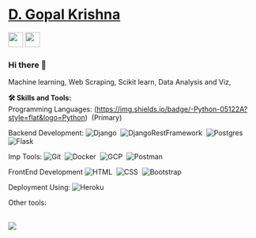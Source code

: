 
# [D. Gopal Krishna](https://github.com/D-GopalKrishna)


<a href="mailto:nikhil0223@gmail.com" style="text-decoration:none">
  <img height="30" src = "https://img.shields.io/badge/gmail-c14438?&style=for-the-badge&logo=gmail&logoColor=white">
</a>

<a href="https://www.linkedin.com/in/d-gopal-krishna/" style="text-decoration:none">
  <img height="30" src="https://img.shields.io/badge/linkedin-blue.svg?&style=for-the-badge&logo=linkedin&logoColor=white" />
</a>


### Hi there 👋

Machine learning, Web Scraping, Scikit learn, Data Analysis and Viz, 






**🛠 Skills and Tools:** 
<br>
Programming Languages:
(https://img.shields.io/badge/-Python-05122A?style=flat&logo=Python)&nbsp; (Primary)

Backend Development:
![Django](https://img.shields.io/badge/-Django-05122A?style=flat&logo=Django)&nbsp;
![DjangoRestFramework](https://img.shields.io/badge/-djangorestframework-05122A?style=flat&logo=djangorestframework)&nbsp;
![Postgres](https://img.shields.io/badge/-postgresql-05122A?style=flat&logo=postgresql)&nbsp;
![Flask](https://img.shields.io/badge/-Flask-05122A?style=flat&logo=Flask)&nbsp;



<!--
![GraphQL](https://img.shields.io/badge/graphql-05122A?style=flat&logo=graphql)&nbsp;
![MongoDB](https://img.shields.io/badge/mongodb-05122A?style=flat&logo=mongodb)&nbsp;
-->



Imp Tools:
![Git](https://img.shields.io/badge/-Git-05122A?style=flat&logo=git)&nbsp;
![Docker](https://img.shields.io/badge/-Docker-05122A?style=flat&logo=Docker)&nbsp;
![GCP](https://img.shields.io/badge/GCP-05122A?style=flat&logo=gcp)&nbsp;
![Postman](https://img.shields.io/badge/-postman-05122A?style=flat&logo=postman)&nbsp;


FrontEnd Development
![HTML](https://img.shields.io/badge/-HTML-05122A?style=flat&logo=HTML5)&nbsp;
![CSS](https://img.shields.io/badge/-CSS-05122A?style=flat&logo=CSS3&logoColor=1572B6)&nbsp;
![Bootstrap](https://img.shields.io/badge/-Bootstrap-05122A?style=flat&logo=bootstrap&logoColor=563D7C)&nbsp;

<!--
![JavaScript](https://img.shields.io/badge/-JavaScript-05122A?style=flat&logo=javascript)&nbsp;
![React](https://img.shields.io/badge/-React-05122A?style=flat&logo=react)&nbsp;
![Node.js](https://img.shields.io/badge/-Node.js-05122A?style=flat&logo=node.js)&nbsp;
-->



Deployment Using:
![Heroku](https://img.shields.io/badge/-Heroku-05122A?style=flat&logo=Heroku)&nbsp;
<!--
![Heroku](https://img.shields.io/badge/-Heroku-05122A?style=flat&logo=Heroku)&nbsp;
![Heroku](https://img.shields.io/badge/-Heroku-05122A?style=flat&logo=Heroku)&nbsp;
-->


Other tools:


<br>


<!--
[![DGK's github stats](https://github-readme-stats.vercel.app/api?username=d-gopalkrishna)](https://github.com/d-gopalkrishna/github-readme-stats)
-->

<img src="https://github-readme-stats.vercel.app/api?username=d-gopalkrishna&show_icons=true&theme=algolia" alt=" " />



<!--
![](https://img.shields.io/badge/Code-Python-informational?style=flat&logo=<LOGO_NAME>&logoColor=white&color=2bbc8a)
![](https://img.shields.io/badge/WebDev-Django-informational?style=flat&logo=<LOGO_NAME>&logoColor=white&color=2bbc8a)
![](https://img.shields.io/badge/WebDev-Flask-informational?style=flat&logo=<LOGO_NAME>&logoColor=white&color=2bbc8a)
![](https://img.shields.io/badge/Tools-Docker-informational?style=flat&logo=<LOGO_NAME>&logoColor=white&color=2bbc8a)
![](https://img.shields.io/badge/Tools-PostgreSQL-informational?style=flat&logo=<LOGO_NAME>&logoColor=white&color=2bbc8a)
![](https://img.shields.io/badge/Front-End-Dev-informational?style=flat&logo=<LOGO_NAME>&logoColor=white&color=2bbc8a)
![](https://img.shields.io/badge/Cloud-GCP-informational?style=flat&logo=<LOGO_NAME>&logoColor=white&color=2bbc8a)

-->


<!--
**D-GopalKrishna/D-GopalKrishna** is a ✨ _special_ ✨ repository because its `README.md` (this file) appears on your GitHub profile.
-->
